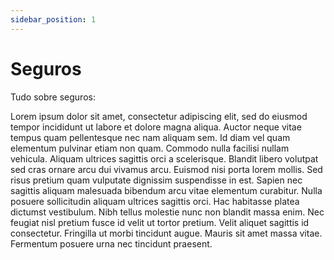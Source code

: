 ```yaml
---
sidebar_position: 1
---
```


# Seguros

Tudo sobre seguros:

Lorem ipsum dolor sit amet, consectetur adipiscing elit, sed do eiusmod tempor incididunt ut labore et dolore magna aliqua. Auctor neque vitae tempus quam pellentesque nec nam aliquam sem. Id diam vel quam elementum pulvinar etiam non quam. Commodo nulla facilisi nullam vehicula. Aliquam ultrices sagittis orci a scelerisque. Blandit libero volutpat sed cras ornare arcu dui vivamus arcu. Euismod nisi porta lorem mollis. Sed risus pretium quam vulputate dignissim suspendisse in est. Sapien nec sagittis aliquam malesuada bibendum arcu vitae elementum curabitur. Nulla posuere sollicitudin aliquam ultrices sagittis orci. Hac habitasse platea dictumst vestibulum. Nibh tellus molestie nunc non blandit massa enim. Nec feugiat nisl pretium fusce id velit ut tortor pretium. Velit aliquet sagittis id consectetur. Fringilla ut morbi tincidunt augue. Mauris sit amet massa vitae. Fermentum posuere urna nec tincidunt praesent.
